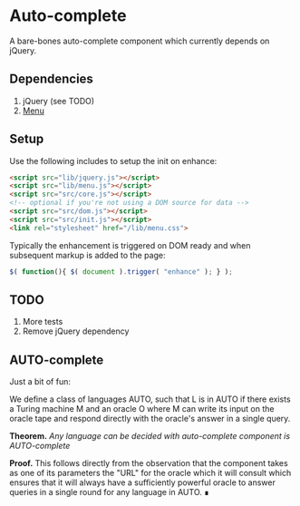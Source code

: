 # Auto-complete

A bare-bones auto-complete component which currently depends on jQuery.

## Dependencies

1. jQuery (see TODO)
2. [Menu](https://github.com/filamentgroup/menu)

## Setup

Use the following includes to setup the init on enhance:

```html
<script src="lib/jquery.js"></script>
<script src="lib/menu.js"></script>
<script src="src/core.js"></script>
<!-- optional if you're not using a DOM source for data -->
<script src="src/dom.js"></script>
<script src="src/init.js"></script>
<link rel="stylesheet" href="/lib/menu.css">
```

Typically the enhancement is triggered on DOM ready and when subsequent markup is added to the page:

``` js
$( function(){ $( document ).trigger( "enhance" ); } );
```

## TODO

1. More tests
2. Remove jQuery dependency

## AUTO-complete

Just a bit of fun:

We define a class of languages AUTO, such that L is in AUTO if there exists a Turing machine M and an oracle O where M can write its input on the oracle tape and respond directly with the oracle's answer in a single query.

**Theorem.** *Any language can be decided with auto-complete component is AUTO-complete*

**Proof.** This follows directly from the observation that the component takes as one of its parameters the "URL" for the oracle which it will consult which ensures that it will always have a sufficiently powerful oracle to answer queries in a single round for any language in AUTO. ∎
